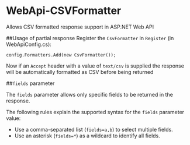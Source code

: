 # WebApi-CSVFormatter
Allows CSV formatted response support in ASP.NET Web API

##Usage of partial response
Register the ```CsvFormatter``` in ```Register``` (in WebApiConfig.cs):

```
config.Formatters.Add(new CsvFormatter());
```

Now if an ```Accept``` header with a value of ```text/csv``` is supplied the response will be automatically formatted as CSV before being returned


##```fields``` parameter

The ```fields``` parameter allows only specific fields to be returned in the response.

The following rules explain the supported syntax for the ```fields``` parameter value:

* Use a comma-separated list (```fields=a,b```) to select multiple fields.
* Use an asterisk (```fields=*```) as a wildcard to identify all fields.
